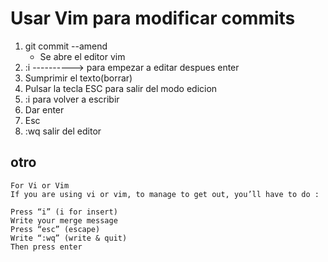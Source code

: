 # Usar Vim para modificar commits
1. git commit --amend
    - Se abre el editor vim
2. :i ----------> para empezar a editar despues enter
3. Sumprimir el texto(borrar)
4. Pulsar la tecla ESC para salir del modo edicion 
5. :i para volver a escribir
6. Dar enter
7. Esc
8. :wq salir del editor

## otro
```
For Vi or Vim
If you are using vi or vim, to manage to get out, you’ll have to do :

Press “i” (i for insert)
Write your merge message
Press “esc” (escape)
Write “:wq” (write & quit)
Then press enter
```
